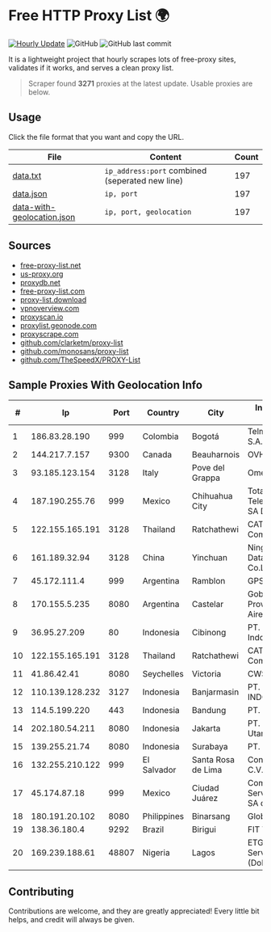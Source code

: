 
# Free HTTP Proxy List 🌍

[![Hourly Update](https://github.com/mertguvencli/http-proxy-list/actions/workflows/main.yml/badge.svg?branch=main)](https://github.com/mertguvencli/http-proxy-list/actions/workflows/main.yml)
![GitHub](https://img.shields.io/github/license/mertguvencli/http-proxy-list)
![GitHub last commit](https://img.shields.io/github/last-commit/mertguvencli/http-proxy-list)

It is a lightweight project that hourly scrapes lots of free-proxy sites, validates if it works, and serves a clean proxy list.


> Scraper found **3271** proxies at the latest update. Usable proxies are below.

## Usage

Click the file format that you want and copy the URL.


|File|Content|Count|
|----|-------|-----|
|[data.txt](https://raw.githubusercontent.com/mertguvencli/http-proxy-list/main/proxy-list/data.txt)|`ip_address:port` combined (seperated new line)|197|
|[data.json](https://raw.githubusercontent.com/mertguvencli/http-proxy-list/main/proxy-list/data.json)|`ip, port`|197|
|[data-with-geolocation.json](https://raw.githubusercontent.com/mertguvencli/http-proxy-list/main/proxy-list/data-with-geolocation.json)|`ip, port, geolocation`|197|

## Sources

* [free-proxy-list.net](https://free-proxy-list.net)
* [us-proxy.org](https://www.us-proxy.org)
* [proxydb.net](http://proxydb.net)
* [free-proxy-list.com](https://free-proxy-list.com/?page=&port=&type%5B%5D=http&type%5B%5D=https&up_time=0&search=Search)
* [proxy-list.download](https://www.proxy-list.download/HTTP)
* [vpnoverview.com](https://vpnoverview.com/privacy/anonymous-browsing/free-proxy-servers)
* [proxyscan.io](https://www.proxyscan.io)
* [proxylist.geonode.com](https://proxylist.geonode.com/api/proxy-list?limit=300&page=1&sort_by=lastChecked&sort_type=desc&protocols=http,https)
* [proxyscrape.com](https://api.proxyscrape.com/v2/?request=displayproxies&protocol=http&timeout=10000&country=all&ssl=all&anonymity=all)
* [github.com/clarketm/proxy-list](https://raw.githubusercontent.com/clarketm/proxy-list/master/proxy-list-raw.txt)
* [github.com/monosans/proxy-list](https://raw.githubusercontent.com/monosans/proxy-list/main/proxies/http.txt)
* [github.com/TheSpeedX/PROXY-List](https://raw.githubusercontent.com/TheSpeedX/PROXY-List/master/http.txt)


## Sample Proxies With Geolocation Info

|#|Ip|Port|Country|City|Internet Service Provider|
|-|--|----|-------|----|-------------------------|
|1|186.83.28.190|999|Colombia|Bogotá|Telmex Colombia S.A.|
|2|144.217.7.157|9300|Canada|Beauharnois|OVH SAS|
|3|93.185.123.154|3128|Italy|Pove del Grappa|Omegacom S.R.L.S.|
|4|187.190.255.76|999|Mexico|Chihuahua City|Total Play Telecomunicaciones SA De CV|
|5|122.155.165.191|3128|Thailand|Ratchathewi|CAT Telecom Public Company Limited|
|6|161.189.32.94|3128|China|Yinchuan|Ningxia West Cloud Data Technology Co.Ltd.|
|7|45.172.111.4|999|Argentina|Ramblon|GPS SANJUAN SRL.|
|8|170.155.5.235|8080|Argentina|Castelar|Gobernacion de la Provincia de Buenos Aires|
|9|36.95.27.209|80|Indonesia|Cibinong|PT. Telekomunikasi Indonesia|
|10|122.155.165.191|3128|Thailand|Ratchathewi|CAT Telecom Public Company Limited|
|11|41.86.42.41|8080|Seychelles|Victoria|CWS DIB BUNDLE|
|12|110.139.128.232|3127|Indonesia|Banjarmasin|PT. TELKOM INDONESIA|
|13|114.5.199.220|443|Indonesia|Bandung|PT. INDOSAT Tbk|
|14|202.180.54.211|8080|Indonesia|Jakarta|PT. Panca Dewata Utama|
|15|139.255.21.74|8080|Indonesia|Surabaya|PT. LINKNET|
|16|132.255.210.122|999|El Salvador|Santa Rosa de Lima|Conective S.a. De C.V.|
|17|45.174.87.18|999|Mexico|Ciudad Juárez|Computadoras y Servicios Especiales SA de CV|
|18|180.191.20.102|8080|Philippines|Binarsang|Globe Telecom|
|19|138.36.180.4|9292|Brazil|Birigui|FIT Telecom Eireli|
|20|169.239.188.61|48807|Nigeria|Lagos|ETG Integrated Services Ltd. (Dolphin Telecom)|



## Contributing

Contributions are welcome, and they are greatly appreciated! Every
little bit helps, and credit will always be given.

